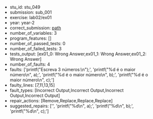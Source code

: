 - stu_id: stu_049	       
- submission: sub_001
- exercise: lab02/ex01
- year: year-2
- correct_submission: [path](https://github.com/pmorvalho/C-Pack-IPAs/blob/main/correct_submissions/year-2/lab02/ex01/ex01-stu_049-sub_003)
- number_of_variables: 3
- program_features: [] 
- number_of_passed_tests: 0
- number_of_failed_tests: 3
- tests_output: [ex01_0: Wrong Answer,ex01_1: Wrong Answer,ex01_2: Wrong Answer]
- number_of_faults: 4
- faults: ['printf("Escreva 3 números:\n");', 'printf("%d é o maior número\n", a);', 'printf("%d é o maior número\n", b);', 'printf("%d é o maior número\n", c);']
- faulty_lines: [7,11,13,15]
- fault_types: [Incorrect Output,Incorrect Output,Incorrect Output,Incorrect Output]
- repair_actions: [Remove,Replace,Replace,Replace] 
- suggested_repairs: ['', 'printf("%d\n", a);', 'printf("%d\n", b);', 'printf("%d\n", c);']
